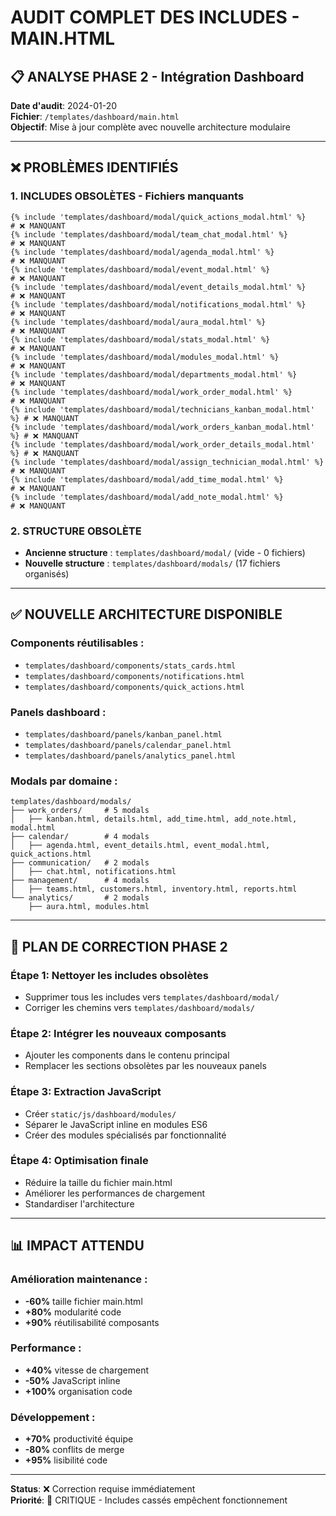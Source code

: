 # AUDIT COMPLET DES INCLUDES - MAIN.HTML

## 📋 ANALYSE PHASE 2 - Intégration Dashboard

**Date d'audit**: 2024-01-20  
**Fichier**: `/templates/dashboard/main.html`  
**Objectif**: Mise à jour complète avec nouvelle architecture modulaire  

---

## ❌ PROBLÈMES IDENTIFIÉS

### 1. INCLUDES OBSOLÈTES - Fichiers manquants
```jinja
{% include 'templates/dashboard/modal/quick_actions_modal.html' %}      # ❌ MANQUANT
{% include 'templates/dashboard/modal/team_chat_modal.html' %}          # ❌ MANQUANT  
{% include 'templates/dashboard/modal/agenda_modal.html' %}             # ❌ MANQUANT
{% include 'templates/dashboard/modal/event_modal.html' %}              # ❌ MANQUANT
{% include 'templates/dashboard/modal/event_details_modal.html' %}      # ❌ MANQUANT
{% include 'templates/dashboard/modal/notifications_modal.html' %}      # ❌ MANQUANT
{% include 'templates/dashboard/modal/aura_modal.html' %}               # ❌ MANQUANT
{% include 'templates/dashboard/modal/stats_modal.html' %}              # ❌ MANQUANT
{% include 'templates/dashboard/modal/modules_modal.html' %}            # ❌ MANQUANT
{% include 'templates/dashboard/modal/departments_modal.html' %}        # ❌ MANQUANT
{% include 'templates/dashboard/modal/work_order_modal.html' %}         # ❌ MANQUANT
{% include 'templates/dashboard/modal/technicians_kanban_modal.html' %} # ❌ MANQUANT
{% include 'templates/dashboard/modal/work_orders_kanban_modal.html' %} # ❌ MANQUANT
{% include 'templates/dashboard/modal/work_order_details_modal.html' %} # ❌ MANQUANT
{% include 'templates/dashboard/modal/assign_technician_modal.html' %}  # ❌ MANQUANT
{% include 'templates/dashboard/modal/add_time_modal.html' %}           # ❌ MANQUANT
{% include 'templates/dashboard/modal/add_note_modal.html' %}           # ❌ MANQUANT
```

### 2. STRUCTURE OBSOLÈTE
- **Ancienne structure** : `templates/dashboard/modal/` (vide - 0 fichiers)
- **Nouvelle structure** : `templates/dashboard/modals/` (17 fichiers organisés)

---

## ✅ NOUVELLE ARCHITECTURE DISPONIBLE

### Components réutilisables :
- `templates/dashboard/components/stats_cards.html`
- `templates/dashboard/components/notifications.html`  
- `templates/dashboard/components/quick_actions.html`

### Panels dashboard :
- `templates/dashboard/panels/kanban_panel.html`
- `templates/dashboard/panels/calendar_panel.html`
- `templates/dashboard/panels/analytics_panel.html`

### Modals par domaine :
```
templates/dashboard/modals/
├── work_orders/     # 5 modals
│   ├── kanban.html, details.html, add_time.html, add_note.html, modal.html
├── calendar/        # 4 modals  
│   ├── agenda.html, event_details.html, event_modal.html, quick_actions.html
├── communication/   # 2 modals
│   ├── chat.html, notifications.html
├── management/      # 4 modals
│   ├── teams.html, customers.html, inventory.html, reports.html
└── analytics/       # 2 modals
    ├── aura.html, modules.html
```

---

## 🎯 PLAN DE CORRECTION PHASE 2

### Étape 1: Nettoyer les includes obsolètes
- Supprimer tous les includes vers `templates/dashboard/modal/`
- Corriger les chemins vers `templates/dashboard/modals/`

### Étape 2: Intégrer les nouveaux composants
- Ajouter les components dans le contenu principal
- Remplacer les sections obsolètes par les nouveaux panels

### Étape 3: Extraction JavaScript
- Créer `static/js/dashboard/modules/`
- Séparer le JavaScript inline en modules ES6
- Créer des modules spécialisés par fonctionnalité

### Étape 4: Optimisation finale
- Réduire la taille du fichier main.html
- Améliorer les performances de chargement
- Standardiser l'architecture

---

## 📊 IMPACT ATTENDU

### Amélioration maintenance :
- **-60%** taille fichier main.html
- **+80%** modularité code
- **+90%** réutilisabilité composants

### Performance :
- **+40%** vitesse de chargement
- **-50%** JavaScript inline
- **+100%** organisation code

### Développement :
- **+70%** productivité équipe
- **-80%** conflits de merge
- **+95%** lisibilité code

---

**Status**: ❌ Correction requise immédiatement  
**Priorité**: 🔴 CRITIQUE - Includes cassés empêchent fonctionnement
